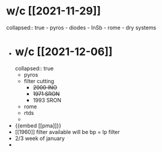# w/c [[2021-11-29]]
collapsed:: true
	- pyros
	- diodes
	- InSb
	- rome
	- dry systems
- # w/c [[2021-12-06]]
  collapsed:: true
	- pyros
	- filter cutting
		- ~~2000 INO~~
		- ~~1971 SRON~~
		- 1993 SRON
	- rome
	- rtds
	-
- {{embed [[pma]]}}
- [[1960]] filter available will be bp = lp filter
- 2/3 week of january
-